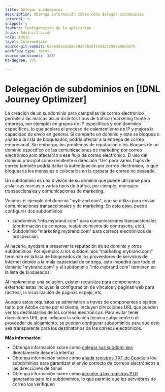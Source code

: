 ```yaml
---
title: Delegar subdominios
description: Obtenga información sobre cómo delegar subdominios
internal: n
snippet: y
feature: Configuración de la aplicación
topic: Administración
role: Admin
level: Intermediate
source-git-commit: 63de381ea3a87b9a77bc6f1643272597b50ed575
workflow-type: tm+mt
source-wordcount: '388'
ht-degree: 27%

---
```



# Delegación de subdominios en [!DNL Journey Optimizer]

La creación de un subdominio para campañas de correo electrónico permite a las marcas aislar distintos tipos de tráfico (marketing frente a empresa, por ejemplo) en grupos de IP específicos y con dominios específicos, lo que acelera el proceso de calentamiento de IP y mejora la capacidad de envío en general. Si comparte un dominio y este se bloquea o añade a la lista de bloqueados, podría afectar a la entrega de correo empresarial. Sin embargo, los problemas de reputación o los bloques de un dominio específico de las comunicaciones de marketing por correo electrónico solo afectarán a ese flujo de correo electrónico. El uso del dominio principal como remitente o dirección &quot;De&quot; para varios flujos de correo también podría dañar la autenticación por correo electrónico, lo que bloquearía los mensajes o colocarlos en la carpeta de correo no deseado.

Un subdominio es una división de su dominio que puede utilizarse para aislar sus marcas o varios tipos de tráfico, por ejemplo, mensajes transaccionales y comunicaciones de marketing.

Veamos el ejemplo del dominio &quot;mybrand.com&quot;, que se utiliza para enviar comunicaciones transaccionales y de marketing. En este caso, puede configurar dos subdominios:

* subdominio &quot;info.mybrand.com&quot; para comunicaciones transaccionales (confirmación de compras, restablecimiento de contraseña, etc.),
* Subdominio &quot;marketing.mybrand.com&quot; para correos electrónicos de prospección.

Al hacerlo, ayudará a preservar la reputación de su dominio y otros subdominios. Por ejemplo: si los subdominios &quot;marketing.mybrand.com&quot; terminan en la lista de bloqueados de los proveedores de servicios de Internet debido a la mala capacidad de entrega, esto impedirá que todo el dominio &quot;mybrand.com&quot; y el subdominio &quot;info.mybrand.com&quot; terminen en la lista de bloqueados.

Al implementar una solución, existen requisitos para componentes externos: estas incluyen la configuración de vínculos y páginas web para rastrear, la visualización de páginas espejo, etc.

Aunque estos requisitos se administran a través de componentes alojados tanto por Adobe como por el cliente, incluyen direcciones URL que pueden ver los destinatarios de los correos electrónicos. Para evitar tener direcciones URL que indiquen la solución técnica subyacente o el proveedor de alojamiento, se pueden configurar subdominios para que esto sea transparente para los destinatarios de los correos electrónicos.

**Más información**

* Obtenga información sobre cómo [delegar sus subdominios](delegate-subdomain.md) directamente desde la interfaz
* Obtenga información sobre cómo [añadir registros TXT de Google](google-txt.md) a los subdominios para garantizar el envío correcto de correos electrónicos a las direcciones de Gmail
* Obtenga información sobre cómo [acceder a los registros PTR](ptr-records.md) generados para los subdominios, lo que permite que los servidores de correo los verifiquen

